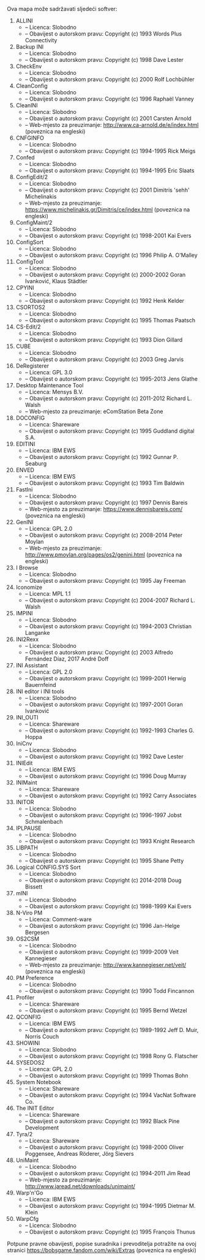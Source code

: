 ﻿Ova mapa može sadržavati sljedeći softver:

1. ALLINI
   - – Licenca: Slobodno
   - – Obavijest o autorskom pravu: Copyright (c) 1993 Words Plus Connectivity
2. Backup INI
   - – Licenca: Slobodno
   - – Obavijest o autorskom pravu: Copyright (c) 1998 Dave Lester
3. CheckEnv
   - – Licenca: Slobodno
   - – Obavijest o autorskom pravu: Copyright (c) 2000 Rolf Lochbühler
4. CleanConfig
   - – Licenca: Slobodno
   - – Obavijest o autorskom pravu: Copyright (c) 1996 Raphaël Vanney
5. CleanINI
   - – Licenca: Slobodno
   - – Obavijest o autorskom pravu: Copyright (c) 2001 Carsten Arnold
   - – Web-mjesto za preuzimanje: http://www.ca-arnold.de/e/index.html (poveznica na engleski)
6. CNFGINFO
   - – Licenca: Slobodno
   - – Obavijest o autorskom pravu: Copyright (c) 1994-1995 Rick Meigs
7. Confed
   - – Licenca: Slobodno
   - – Obavijest o autorskom pravu: Copyright (c) 1994-1995 Eric Slaats
8. ConfigEdit/2
   - – Licenca: Slobodno
   - – Obavijest o autorskom pravu: Copyright (c) 2001 Dimitris 'sehh' Michelinakis
   - – Web-mjesto za preuzimanje: https://www.michelinakis.gr/Dimitris/ce/index.html (poveznica na engleski)
9. ConfigMaint/2
   - – Licenca: Slobodno
   - – Obavijest o autorskom pravu: Copyright (c) 1998-2001 Kai Evers
10. ConfigSort
    - – Licenca: Slobodno
    - – Obavijest o autorskom pravu: Copyright (c) 1996 Philip A. O'Malley
11. ConfigTool
    - – Licenca: Slobodno
    - – Obavijest o autorskom pravu: Copyright (c) 2000-2002 Goran Ivanković, Klaus Städtler
12. CPYINI
    - – Licenca: Slobodno
    - – Obavijest o autorskom pravu: Copyright (c) 1992 Henk Kelder
13. CSORTOS2
    - – Licenca: Slobodno
    - – Obavijest o autorskom pravu: Copyright (c) 1995 Thomas Paatsch
14. CS-Edit/2
    - – Licenca: Slobodno
    - – Obavijest o autorskom pravu: Copyright (c) 1993 Dion Gillard
15. CUBE
    - – Licenca: Slobodno
    - – Obavijest o autorskom pravu: Copyright (c) 2003 Greg Jarvis
16. DeRegisterer
    - – Licenca: GPL 3.0
    - – Obavijest o autorskom pravu: Copyright (c) 1995-2013 Jens Glathe
17. Desktop Maintenance Tool
    - – Licenca: Mensys B.V.
    - – Obavijest o autorskom pravu: Copyright (c) 2011-2012 Richard L. Walsh
    - – Web-mjesto za preuzimanje: eComStation Beta Zone
18. DOCONFIG
    - – Licenca: Shareware
    - – Obavijest o autorskom pravu: Copyright (c) 1995 Guddland digital S.A.
19. EDITINI
    - – Licenca: IBM EWS
    - – Obavijest o autorskom pravu: Copyright (c) 1992 Gunnar P. Seaburg
20. ENVED
    - – Licenca: IBM EWS
    - – Obavijest o autorskom pravu: Copyright (c) 1993 Tim Baldwin
21. FastIni
    - – Licenca: Slobodno
    - – Obavijest o autorskom pravu: Copyright (c) 1997 Dennis Bareis
    - – Web-mjesto za preuzimanje: https://www.dennisbareis.com/ (poveznica na engleski)
22. GenINI
    - – Licenca: GPL 2.0
    - – Obavijest o autorskom pravu: Copyright (c) 2008-2014 Peter Moylan
    - – Web-mjesto za preuzimanje: http://www.pmoylan.org/pages/os2/genini.html (poveznica na engleski)
23. I Browse
    - – Licenca: Slobodno
    - – Obavijest o autorskom pravu: Copyright (c) 1995 Jay Freeman
24. Iconomize
    - – Licenca: MPL 1.1
    - – Obavijest o autorskom pravu: Copyright (c) 2004-2007 Richard L. Walsh
25. IMPINI
    - – Licenca: Slobodno
    - – Obavijest o autorskom pravu: Copyright (c) 1994-2003 Christian Langanke
26. INI2Rexx
    - – Licenca: Slobodno
    - – Obavijest o autorskom pravu: Copyright (c) 2003 Alfredo Fernández Díaz, 2017 André Doff
27. INI Assistant
    - – Licenca: GPL 2.0
    - – Obavijest o autorskom pravu: Copyright (c) 1999-2001 Herwig Bauernfeind
28. INI editor i INI tools
    - – Licenca: Slobodno
    - – Obavijest o autorskom pravu: Copyright (c) 1997-2001 Goran Ivanković
29. INI_OUTI
    - – Licenca: Shareware
    - – Obavijest o autorskom pravu: Copyright (c) 1992-1993 Charles G. Hoppa
30. IniCnv
    - – Licenca: Slobodno
    - – Obavijest o autorskom pravu: Copyright (c) 1992 Dave Lester
31. INIEdit
    - – Licenca: IBM EWS
    - – Obavijest o autorskom pravu: Copyright (c) 1996 Doug Murray
32. INIMaint
    - – Licenca: Shareware
    - – Obavijest o autorskom pravu: Copyright (c) 1992 Carry Associates
33. INITOR
    - – Licenca: Slobodno
    - – Obavijest o autorskom pravu: Copyright (c) 1996-1997 Jobst Schmalenbach
34. IPLPAUSE
    - – Licenca: Slobodno
    - – Obavijest o autorskom pravu: Copyright (c) 1993 Knight Research
35. LIBPATH
    - – Licenca: Slobodno
    - – Obavijest o autorskom pravu: Copyright (c) 1995 Shane Petty
36. Logical CONFIG.SYS Sort
    - – Licenca: Slobodno
    - – Obavijest o autorskom pravu: Copyright (c) 2014-2018 Doug Bissett
37. mINI
    - – Licenca: Slobodno
    - – Obavijest o autorskom pravu: Copyright (c) 1998-1999 Kai Evers
38. N-Viro PM
    - – Licenca: Comment-ware
    - – Obavijest o autorskom pravu: Copyright (c) 1996 Jan-Helge Bergesen
39. OS2CSM
    - – Licenca: Slobodno
    - – Obavijest o autorskom pravu: Copyright (c) 1999-2009 Veit Kannegieser
    - – Web-mjesto za preuzimanje: http://www.kannegieser.net/veit/ (poveznica na engleski)
40. PM Preference
    - – Licenca: Slobodno
    - – Obavijest o autorskom pravu: Copyright (c) 1990 Todd Fincannon
41. Profiler
    - – Licenca: Shareware
    - – Obavijest o autorskom pravu: Copyright (c) 1995 Bernd Wetzel
42. QCONFIG
    - – Licenca: IBM EWS
    - – Obavijest o autorskom pravu: Copyright (c) 1989-1992 Jeff D. Muir, Norris Couch
43. SHOWINI
    - – Licenca: Slobodno
    - – Obavijest o autorskom pravu: Copyright (c) 1998 Rony G. Flatscher
44. SYSEDOS2
    - – Licenca: GPL 2.0
    - – Obavijest o autorskom pravu: Copyright (c) 1999 Thomas Bohn
45. System Notebook
    - – Licenca: Shareware
    - – Obavijest o autorskom pravu: Copyright (c) 1994 VacNat Software Co.
46. The INIT Editor
    - – Licenca: Shareware
    - – Obavijest o autorskom pravu: Copyright (c) 1992 Black Pine Development
47. Tyra/2
    - – Licenca: Shareware
    - – Obavijest o autorskom pravu: Copyright (c) 1998-2000 Oliver Poggensee, Andreas Röderer, Jörg Sievers
48. UniMaint
    - – Licenca: Slobodno
    - – Obavijest o autorskom pravu: Copyright (c) 1994-2011 Jim Read
    - – Web-mjesto za preuzimanje: http://www.jaread.net/downloads/unimaint/
49. Warp'n'Go
    - – Licenca: IBM EWS
    - – Obavijest o autorskom pravu: Copyright (c) 1994-1995 Dietmar M. Klein
50. WarpCfg
    - – Licenca: Slobodno
    - – Obavijest o autorskom pravu: Copyright (c) 1995 François Thunus

Potpune pravne obavijesti, popise suradnika i prevoditelja potražite na ovoj stranici https://bobsgame.fandom.com/wiki/Extras (poveznica na engleski)
